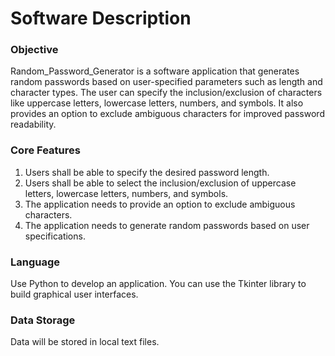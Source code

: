 # Software Description

### Objective

Random_Password_Generator is a software application that generates random passwords based on user-specified parameters such as length and character types. The user can specify the inclusion/exclusion of characters like uppercase letters, lowercase letters, numbers, and symbols. It also provides an option to exclude ambiguous characters for improved password readability.

### Core Features

1. Users shall be able to specify the desired password length.  
2. Users shall be able to select the inclusion/exclusion of uppercase letters, lowercase letters, numbers, and symbols.  
3. The application needs to provide an option to exclude ambiguous characters.  
4. The application needs to generate random passwords based on user specifications.  

### Language

Use Python to develop an application. You can use the Tkinter library to build graphical user interfaces.

### Data Storage

Data will be stored in local text files.